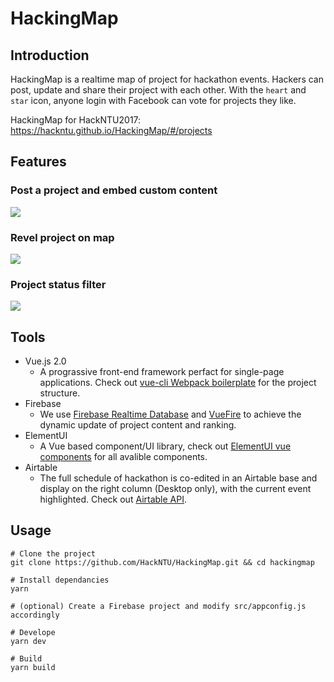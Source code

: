 # HackingMap

## Introduction
HackingMap is a realtime map of project for hackathon events. Hackers can post, update and share their project with each other. With the `heart` and `star` icon, anyone login with Facebook can vote for projects they like. 

HackingMap for HackNTU2017: https://hackntu.github.io/HackingMap/#/projects

## Features
### Post a project and embed custom content
<kbd>![](https://i.imgur.com/GmP0NUh.gif)</kbd>

### Revel project on map
<kbd>![](https://i.imgur.com/yEvF2LB.gif)</kbd>

### Project status filter
<kbd>![](https://i.imgur.com/fnBtLzz.gif)</kbd>

## Tools
- Vue.js 2.0
    - A prograssive front-end framework perfact for single-page applications. Check out [vue-cli Webpack boilerplate](https://vuejs-templates.github.io/webpack/) for the project structure.
- Firebase 
    - We use [Firebase Realtime Database](https://firebase.google.com/docs/database/web/start) and [VueFire](https://github.com/vuejs/vuefire) to achieve the dynamic update of project content and ranking.
- ElementUI
    - A Vue based component/UI library, check out [ElementUI vue components](http://element.eleme.io/#/zh-CN/component/installation) for all avalible components.
- Airtable
    - The full schedule of hackathon is co-edited in an Airtable base and display on the right column (Desktop only), with the current event highlighted. Check out [Airtable API](https://airtable.com/api).


## Usage
```
# Clone the project
git clone https://github.com/HackNTU/HackingMap.git && cd hackingmap

# Install dependancies
yarn

# (optional) Create a Firebase project and modify src/appconfig.js accordingly

# Develope
yarn dev

# Build
yarn build
```
